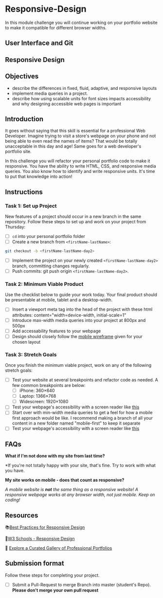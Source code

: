 # Responsive-Design

In this module challenge you will continue working on your portfolio website to make it compatible for different browser widths.

## User Interface and Git

## Responsive Design

## Objectives

-   describe the differences in fixed, fluid, adaptive, and responsive layouts
-   implement media queries in a project.
-   describe how using scalable units for font sizes impacts accessibility and why designing accessible web pages is important

## Introduction

It goes without saying that this skill is essential for a professional Web Developer. Imagine trying to visit a store's webpage on your phone and not being able to even read the names of items? That would be totally unacceptable in this day and age! Same goes for a web developer's portfolio site.

In this challenge you will refactor your personal portfolio code to make it responsive. You have the ability to write HTML, CSS, and responsive media queries. You also know how to identify and write responsive units. It's time to put that knowledge into action!

## Instructions

### Task 1: Set up Project

New features of a project should occur in a new branch in the same repository. Follow these steps to set up and work on your project from Thursday:

-   [ ] `cd` into your personal portfolio folder
-   [ ] Create a new branch from `<firstName-lastName>`:

```bash
git checkout -b <firstName-lastName-day2>
```

-   [ ] Implement the project on your newly created `<firstName-lastName-day2>` branch, committing changes regularly.
-   [ ] Push commits: git push origin `<firstName-lastName-day2>`.

### Task 2: Minimum Viable Product

Use the checklist below to guide your work today. Your final product should be presentable at mobile, tablet and a desktop-width.

-   [ ] Insert a viewport meta tag into the head of the project with these html attributes: content="width=device-width, initial-scale=1"
-   [ ] Introduce max-width media queries into your project at 800px and 500px
-   [ ] Add accessability features to your webpage
-   [ ] Design should closely follow the [mobile wireframe](Wireframes/) given for your chosen layout

### Task 3: Stretch Goals

Once you finish the minimum viable project, work on any of the following stretch goals:

-   [ ] Test your website at several breakpoints and refactor code as needed. A few common breakpoints are below:
    -   [ ] iPhone: 360×640
    -   [ ] Laptop: 1366×768
    -   [ ] Widescreen: 1920×1080
-   [ ] Test your webpage's accessibility with a screen reader like [this](https://support.google.com/accessibility/answer/7031755?hl=en)
-   [ ] Start over with min-width media queries to get a feel for how a mobile first approach would be like. I recommend making a branch of all your content in a new folder named "mobile-first" to keep it separate
-   [ ] Test your webpage's accessibility with a screen reader like [this](https://support.google.com/accessibility/answer/7031755?hl=en)

## FAQs

**What if I'm not done with my site from last time?**

\*If you're not totally happy with your site, that's fine. Try to work with what you have.

**My site works on mobile - does that count as responsive?**

_A mobile website is **not** the same thing as a responsive website! A responsive webpage works at any browser width, not just mobile. Keep on coding!_

## Resources

📚[Best Practices for Responsive Design](https://www.browserstack.com/guide/responsive-design-breakpoints)

🤝[W3 Schools - Responsive Design](https://www.w3schools.com/html/html_responsive.asp)

👀 [Explore a Curated Gallery of Professional Portfolios](https://wpamelia.com/portfolio-websites/#webdev)

## Submission format

Follow these steps for completing your project.

-   [ ] Submit a Pull-Request to merge <firstName-lastName> Branch into master (student's Repo). **Please don't merge your own pull request**
